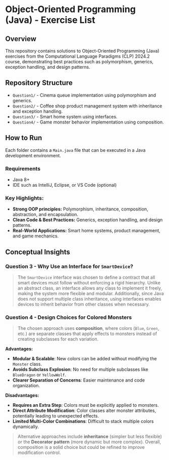 

# Object-Oriented Programming (Java) - Exercise List

## Overview
This repository contains solutions to Object-Oriented Programming (Java) exercises from the Computational Language Paradigms (CLP) 2024.2 course, demonstrating best practices such as polymorphism, generics, exception handling, and design patterns.

## Repository Structure
- `Question1/` - Cinema queue implementation using polymorphism and generics.
- `Question2/` - Coffee shop product management system with inheritance and exception handling.
- `Question3/` - Smart home system using interfaces.
- `Question4/` - Game monster behavior implementation using composition.

## How to Run
Each folder contains a `Main.java` file that can be executed in a Java development environment.

### Requirements
- Java 8+
- IDE such as IntelliJ, Eclipse, or VS Code (optional)

### Key Highlights:
- **Strong OOP principles:** Polymorphism, inheritance, composition, abstraction, and encapsulation.
- **Clean Code & Best Practices:** Generics, exception handling, and design patterns.
- **Real-World Applications:** Smart home systems, product management, and game mechanics.

## Conceptual Insights

### Question 3 - Why Use an Interface for `SmartDevice`?
> The `SmartDevice` interface was chosen to define a contract that all smart devices must follow without enforcing a rigid hierarchy. Unlike an abstract class, an interface allows any class to implement it freely, making the system more flexible and modular. Additionally, since Java does not support multiple class inheritance, using interfaces enables devices to inherit behavior from other classes when necessary.

### Question 4 - Design Choices for Colored Monsters
> The chosen approach uses **composition**, where colors (`Blue`, `Green`, etc.) are separate classes that apply effects to monsters instead of creating subclasses for each variation.

**Advantages:**
- **Modular & Scalable**: New colors can be added without modifying the `Monster` class.
- **Avoids Subclass Explosion**: No need for multiple subclasses like `BlueDragon` or `YellowWolf`.
- **Clearer Separation of Concerns**: Easier maintenance and code organization.

**Disadvantages:**
- **Requires an Extra Step**: Colors must be explicitly applied to monsters.
- **Direct Attribute Modification**: Color classes alter monster attributes, potentially leading to unexpected effects.
- **Limited Multi-Color Combinations**: Difficult to stack multiple colors dynamically.

> Alternative approaches include **inheritance** (simpler but less flexible) or the **Decorator pattern** (more dynamic but more complex). Overall, composition is a solid choice but could be refined to improve modification control.



